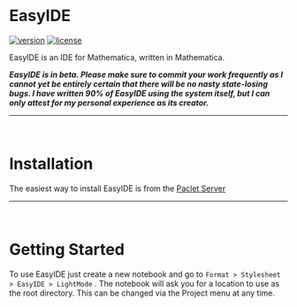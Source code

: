 <a id="easyide" class="Section" style="width:0;height:0;margin:0;padding:0;">&zwnj;</a>

# EasyIDE

[![version](http://img.shields.io/badge/version-1.0.2-orange.svg)](https://github.com/b3m2a1/EasyIDE/PacletInfo.m)  [![license](http://img.shields.io/badge/license-MIT-blue.svg)](https://opensource.org/licenses/MIT)

EasyIDE is an IDE for Mathematica, written in Mathematica.

***EasyIDE is in beta. Please make sure to commit your work frequently as I cannot yet be entirely certain that there will be no nasty state-losing bugs. I have written 90% of EasyIDE using the system itself, but I can only attest for my personal experience as its creator.***

---

<a id="installation" class="Section" style="width:0;height:0;margin:0;padding:0;">&zwnj;</a>

# Installation

The easiest way to install EasyIDE is from the [ Paclet Server](https://paclets.github.io/PacletServer/easyide.html)

---

<a id="gettingstarted" class="Section" style="width:0;height:0;margin:0;padding:0;">&zwnj;</a>

# Getting Started

To use EasyIDE just create a new notebook and go to  `Format > Stylesheet > EasyIDE > LightMode` . The notebook will ask you for a location to use as the root directory. This can be changed via the Project menu at any time.